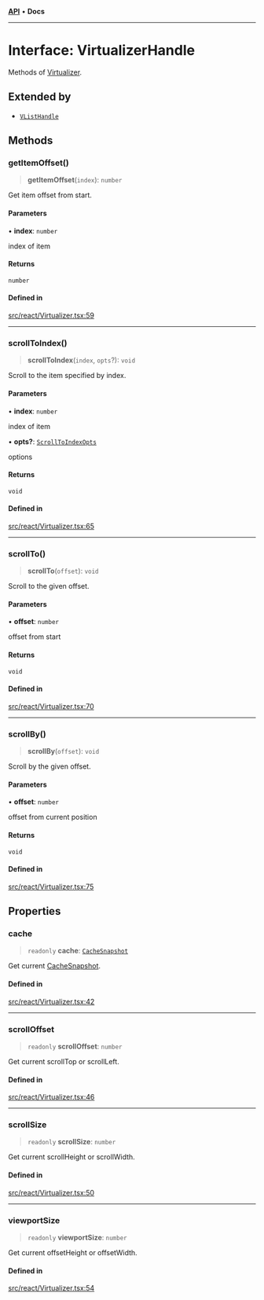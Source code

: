 [**API**](../../API.md) • **Docs**

***

# Interface: VirtualizerHandle

Methods of [Virtualizer](../functions/Virtualizer.md).

## Extended by

- [`VListHandle`](VListHandle.md)

## Methods

### getItemOffset()

> **getItemOffset**(`index`): `number`

Get item offset from start.

#### Parameters

• **index**: `number`

index of item

#### Returns

`number`

#### Defined in

[src/react/Virtualizer.tsx:59](https://github.com/inokawa/virtua/blob/6cd860619e919a666920e5c0cef1f2aae0f982a7/src/react/Virtualizer.tsx#L59)

***

### scrollToIndex()

> **scrollToIndex**(`index`, `opts`?): `void`

Scroll to the item specified by index.

#### Parameters

• **index**: `number`

index of item

• **opts?**: [`ScrollToIndexOpts`](ScrollToIndexOpts.md)

options

#### Returns

`void`

#### Defined in

[src/react/Virtualizer.tsx:65](https://github.com/inokawa/virtua/blob/6cd860619e919a666920e5c0cef1f2aae0f982a7/src/react/Virtualizer.tsx#L65)

***

### scrollTo()

> **scrollTo**(`offset`): `void`

Scroll to the given offset.

#### Parameters

• **offset**: `number`

offset from start

#### Returns

`void`

#### Defined in

[src/react/Virtualizer.tsx:70](https://github.com/inokawa/virtua/blob/6cd860619e919a666920e5c0cef1f2aae0f982a7/src/react/Virtualizer.tsx#L70)

***

### scrollBy()

> **scrollBy**(`offset`): `void`

Scroll by the given offset.

#### Parameters

• **offset**: `number`

offset from current position

#### Returns

`void`

#### Defined in

[src/react/Virtualizer.tsx:75](https://github.com/inokawa/virtua/blob/6cd860619e919a666920e5c0cef1f2aae0f982a7/src/react/Virtualizer.tsx#L75)

## Properties

### cache

> `readonly` **cache**: [`CacheSnapshot`](CacheSnapshot.md)

Get current [CacheSnapshot](CacheSnapshot.md).

#### Defined in

[src/react/Virtualizer.tsx:42](https://github.com/inokawa/virtua/blob/6cd860619e919a666920e5c0cef1f2aae0f982a7/src/react/Virtualizer.tsx#L42)

***

### scrollOffset

> `readonly` **scrollOffset**: `number`

Get current scrollTop or scrollLeft.

#### Defined in

[src/react/Virtualizer.tsx:46](https://github.com/inokawa/virtua/blob/6cd860619e919a666920e5c0cef1f2aae0f982a7/src/react/Virtualizer.tsx#L46)

***

### scrollSize

> `readonly` **scrollSize**: `number`

Get current scrollHeight or scrollWidth.

#### Defined in

[src/react/Virtualizer.tsx:50](https://github.com/inokawa/virtua/blob/6cd860619e919a666920e5c0cef1f2aae0f982a7/src/react/Virtualizer.tsx#L50)

***

### viewportSize

> `readonly` **viewportSize**: `number`

Get current offsetHeight or offsetWidth.

#### Defined in

[src/react/Virtualizer.tsx:54](https://github.com/inokawa/virtua/blob/6cd860619e919a666920e5c0cef1f2aae0f982a7/src/react/Virtualizer.tsx#L54)
